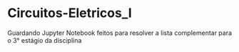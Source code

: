 # Circuitos-Eletricos_I
Guardando Jupyter Notebook feitos para resolver a lista complementar para o 3° estágio da disciplina
